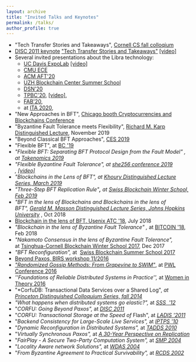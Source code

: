 ```yaml
---
layout: archive
title: "Invited Talks and Keynotes"
permalink: /talks/
author_profile: true
---
```


-   "Tech Transfer Stories and Takeaways", [Cornell CS fall colloqium](https://www.cs.cornell.edu/content/tech-transfer-stories-and-takeaways)
-   [DISC 2011 keynote](http://www.disc-conference.org/wp/disc2021/program/) ["Tech Transfer Stories and Takeaways"](https://drops.dagstuhl.de/opus/volltexte/2021/14804/pdf/LIPIcs-DISC-2021-2.pdf) [[video]](https://www.youtube.com/watch?v=9RRUQHymcJA)
-   Several invited presentations about the Libra technology:
    -  [UC Davis ExpoLab](https://expolab.org/ecs189f-fall-2020/speakers.html) [[video]](https://www.youtube.com/watch?v=WR7K3adIqbI&feature=youtu.be&ab_channel=ExpoLabatUCDavis)
    -  [CMU ECE](https://ece.hosted.panopto.com/Panopto/Pages/Viewer.aspx?id=83b2040d-b937-4889-831e-ac6401292548)
    -  [ACM AFT'20](https://aft.acm.org/program-2020)
    -  [UZH Blockchain Center Summer School](https://www.blockchain.uzh.ch/events/summer-school-deep-dive-into-blockchain/)
    -  [DSN'20](https://dsn2020.webs.upv.es/final-program/keynotes/)
    -  [TPBC'20](https://eventum.upf.edu/51585/detail/theory-and-practice-of-blockchains-online-weekly-seminar-series-.html), [[video]](https://www.youtube.com/watch?v=S9oPB9j-UZU&feature=youtu.be),
    -  [FAB'20](https://scfab.github.io/2020/index.html),
    -   at [ITA 2020](https://ita.ucsd.edu/ws/schedule2020/#d_5), 
-   "New Approaches in BFT", [Chicago booth Cryptocurrencies and Blockchains Conference](https://bfi.uchicago.edu/event/cryptocurrencies-and-blockchains-conference/)
-   "Byzantine Fault Tolerance meets Flexibility", [Richard M. Karp Distinguished Lecture](https://simons.berkeley.edu/rmklectures2019-fall-3), November 2019
-   "Beyond Classical BFT Approaches", [CES 2019](https://cryptoeconomicsystems.pubpub.org/)
-   "Flexible BFT", at [BC '19](https://crypto.iacr.org/2019/affevents/blockchain/page.html)
-   *"Flexible BFT: Separating BFT Protocol Design from the Fault Model" , at [Tokenomics 2019](http://tokenomics2019.org/infoattendees/invitedspeakers)*
-   *"Flexible Byzantine Fault Tolerance", at [she256 conference 2019](https://www.recolor.io/) , [[video]](https://youtu.be/4np_2K8WNPU?t=4297)*
-   *"Blockchains in the Lens of BFT", at [Khoury Distinguished Lecture Series, March 2019](https://www.khoury.northeastern.edu/event/distinguished-speaker-blockchains-in-the-lens-of-bft/)*
-   *"Three-Step BFT Replication Rule"**,** at [Swiss Blockchain Winter School, Feb 2019](https://blockchainschool.epfl.ch/)*
-   *"BFT in the lens of Blockchains and Blockchains in the lens of BFT", [Gerald M. Masson Distinguished Lecture Series, Johns Hopkins University](https://www.cs.jhu.edu/news-events/gerald-m-masson-distinguished-lecture-series/)* , Oct 2018
-   [Blockchain in the lens of BFT, Usenix ATC '18](https://www.usenix.org/conference/atc18/presentation/malkhi), July 2018
-   *"Blockchain in the lens of Byzantine Fault Tolerance" ,* at [BITCOIN '18](https://fc18.ifca.ai/bitcoin/index.html), Feb 2018
-   *"Nakamoto Consensus in the lens of Byzantine Fault Tolerance",* at [Tsinghua-Cornell Blockchain Winter School 2017](http://iiis.tsinghua.edu.cn/en/show-6611-1.html), Dec 2017
-   *"BFT Reconfiguration",* at  [Swiss Blockchain Summer School 2017](https://blockchain-summer.epfl.ch/)
-   [Beyond Paxos, BIRS workshop 11/2016](http://www.birs.ca/events/2016/5-day-workshops/16w5152/videos/watch/201611290900-Malkhi.html)
-   [*"Randomized Gossip Methods: From Grapevine to SWIM"*](https://youtu.be/Gxf5glthqrk?list=PLGRqfvsPiRShwIXMA5P3WR_9LgBOAdvw4), at [PWL Conference 2016](http://pwlconf.org)
-   *''Foundations of Reliable Distributed Systems in Practice'',* at [Women in Theory 2016](https://womenintheory.wordpress.com/)
-   "*CorfuDB: Transactional Data Services over a Shared Log", *at [Princeton Distinguished Colloquium Series, fall 2014](https://www.cs.princeton.edu/events/event/corfudb-transactional-data-services-over-shared-log)*
-   *"What happens when distributed systems go elastic?",* at *[SSS  '12](https://cs.uwaterloo.ca/conferences/sss2012/index.html)*
-   "*CORFU: Going Beyond Paxos",* at *[DISC 2011](http://disc2011.dis.uniroma1.it/keynote.php?lang=eng)*
-   "*CORFU: Transactional Storage at the Speed of* Flash", at *[LADIS '2011](http://ladisworkshop.org/node/12)*
-   "*Backend Consistency for Large-Scale Live Services",* at *[IPTPS '10](http://www.usenix.org/events/iptps10/)*
-   "*Dynamic Reconfiguration in Distributed Systems",* at *[TADDS 2010](http://ccom.uprrp.edu/DISC2010/workshops.html)*
-   "*Virtually Synchronous Paxos",* at *[A 30-Year Perspective on Replication](http://www.inf.usi.ch/30YearsOfReplication/program.html)*
-   "*FairPlay - A Secure Two-Party Computation System",* at *[SMP 2004](http://www.zurich.ibm.com/~cca/smp2004/)*
-   "*Locality Aware network Solutions",* at *[WDAS 2004](http://lsirwww.epfl.ch/wdas2004/)*
-   "*From Byzantine Agreement to Practical Survivability",* at *[RCDS 2002](http://www.jaist.ac.jp/~defago/RCDS_2002/)*

